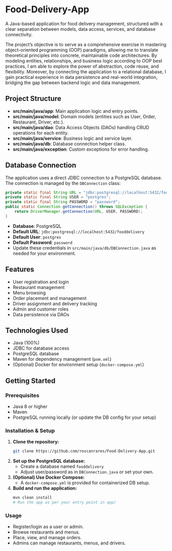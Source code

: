 # Food-Delivery-App

A Java-based application for food delivery management, structured with a clear separation between models, data access, services, and database connectivity.


The project’s objective is to serve as a comprehensive exercise in mastering object-oriented programming (OOP) paradigms, allowing me to translate theoretical principles into concrete, maintainable code architectures. By modeling entities, relationships, and business logic according to OOP best practices, I am able to explore the power of abstraction, code reuse, and flexibility. Moreover, by connecting the application to a relational database, I gain practical experience in data persistence and real-world integration, bridging the gap between backend logic and data management.
## Project Structure

- **src/main/java/app**: Main application logic and entry points.
- **src/main/java/model**: Domain models (entities such as User, Order, Restaurant, Driver, etc.).
- **src/main/java/dao**: Data Access Objects (DAOs) handling CRUD operations for each entity.
- **src/main/java/service**: Business logic and service layer.
- **src/main/java/db**: Database connection helper class.
- **src/main/java/exception**: Custom exceptions for error handling.

## Database Connection

The application uses a direct JDBC connection to a PostgreSQL database. The connection is managed by the `DBConnection` class:

```java
private static final String URL = "jdbc:postgresql://localhost:5432/fooddelivery";
private static final String USER = "postgres";
private static final String PASSWORD = "password";
public static Connection getConnection() throws SQLException {
    return DriverManager.getConnection(URL, USER, PASSWORD);
}
```

- **Database**: PostgreSQL
- **Default URL**: `jdbc:postgresql://localhost:5432/fooddelivery`
- **Default User**: `postgres`
- **Default Password**: `password`
- Update these credentials in `src/main/java/db/DBConnection.java` as needed for your environment.

## Features

- User registration and login
- Restaurant management
- Menu browsing
- Order placement and management
- Driver assignment and delivery tracking
- Admin and customer roles
- Data persistence via DAOs

## Technologies Used

- Java (100%)
- JDBC for database access
- PostgreSQL database
- Maven for dependency management (`pom.xml`)
- (Optional) Docker for environment setup (`docker-compose.yml`)

## Getting Started

### Prerequisites

- Java 8 or higher
- Maven
- PostgreSQL running locally (or update the DB config for your setup)

### Installation & Setup

1. **Clone the repository:**
    ```bash
    git clone https://github.com/roscanrares/Food-Delivery-App.git
    ```
2. **Set up the PostgreSQL database:**
    - Create a database named `fooddelivery`
    - Adjust user/password as in `DBConnection.java` or set your own.
3. **(Optional) Use Docker Compose:**
    - A `docker-compose.yml` is provided for containerized DB setup.
4. **Build and run the application:**
    ```bash
    mvn clean install
    # Run the app as per your entry point in app/
    ```

### Usage

- Register/login as a user or admin.
- Browse restaurants and menus.
- Place, view, and manage orders.
- Admins can manage restaurants, menus, and drivers.

